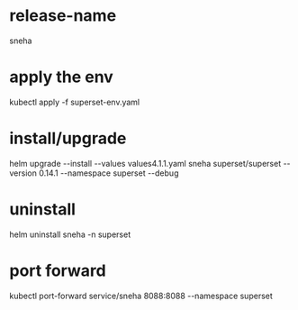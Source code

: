 # release-name
sneha

# apply the env
kubectl apply -f superset-env.yaml

# install/upgrade
helm upgrade --install --values values4.1.1.yaml  sneha superset/superset --version 0.14.1 --namespace superset --debug

# uninstall
helm uninstall sneha -n superset 

# port forward
kubectl port-forward service/sneha  8088:8088 --namespace superset